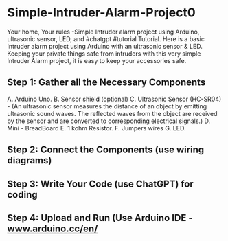 # Simple-Intruder-Alarm-Project0
 Your home, Your rules -Simple Intruder alarm project using Arduino, ultrasonic sensor, LED, and #chatgpt #tutorial  Tutorial. Here is a basic Intruder alarm project using Arduino with an ultrasonic sensor & LED. Keeping your private things safe from intruders with this very simple Intruder Alarm project, it is easy to keep your accessories safe.

## Step 1: Gather all the Necessary Components
A. Arduino Uno.
B. Sensor shield (optional)
C. Ultrasonic Sensor (HC-SR04) - (An ultrasonic sensor measures the distance of an object by emitting ultrasonic sound waves. The reflected waves from the object are received by the sensor and are converted to corresponding electrical signals.)
D. Mini - BreadBoard
E. 1 kohm Resistor.
F. Jumpers wires
G. LED.

## Step 2: Connect the Components (use wiring diagrams)

## Step 3: Write Your Code (use ChatGPT) for coding
## Step 4: Upload and Run (Use Arduino IDE - www.arduino.cc/en/

